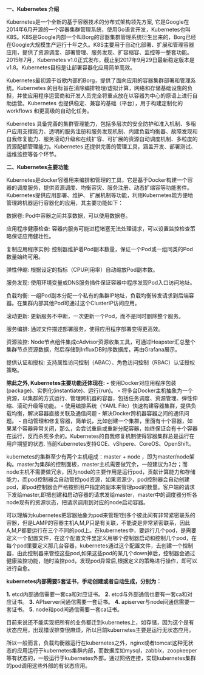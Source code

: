 **一、Kubernetes 介绍**

Kubernetes是一个全新的基于容器技术的分布式架构领先方案, 它是Google在2014年6月开源的一个容器集群管理系统，使用Go语言开发，Kubernetes也叫K8S。K8S是Google内部一个叫Borg的容器集群管理系统衍生出来的，Borg已经在Google大规模生产运行十年之久。K8S主要用于自动化部署、扩展和管理容器应用，提供了资源调度、部署管理、服务发现、扩容缩容、监控等一整套功能。2015年7月，Kubernetes v1.0正式发布，截止到2017年9月29日最新稳定版本是v1.8。Kubernetes目标是让部署容器化应用简单高效。

Kubernetes最初源于谷歌内部的Borg，提供了面向应用的容器集群部署和管理系统。Kubernetes 的目标旨在消除编排物理/虚拟计算，网络和存储基础设施的负担，并使应用程序运营商和开发人员完全将重点放在以容器为中心的原语上进行自助运营。Kubernetes 也提供稳定、兼容的基础（平台），用于构建定制化的workflows 和更高级的自动化任务。

Kubernetes 具备完善的集群管理能力，包括多层次的安全防护和准入机制、多租户应用支撑能力、透明的服务注册和服务发现机制、内建负载均衡器、故障发现和自我修复能力、服务滚动升级和在线扩容、可扩展的资源自动调度机制、多粒度的资源配额管理能力。Kubernetes 还提供完善的管理工具，涵盖开发、部署测试、运维监控等各个环节。

**二、Kubernetes主要功能**

Kubernetes是docker容器用来编排和管理的工具，它是基于Docker构建一个容器的调度服务，提供资源调度、均衡容灾、服务注册、动态扩缩容等功能套件。Kubernetes提供应用部署、维护、 扩展机制等功能，利用Kubernetes能方便地管理跨机器运行容器化的应用，其主要功能如下：

数据卷: Pod中容器之间共享数据，可以使用数据卷。

应用程序健康检查: 容器内服务可能进程堵塞无法处理请求，可以设置监控检查策略保证应用健壮性。

复制应用程序实例: 控制器维护着Pod副本数量，保证一个Pod或一组同类的Pod数量始终可用。

弹性伸缩: 根据设定的指标（CPU利用率）自动缩放Pod副本数。

服务发现: 使用环境变量或DNS服务插件保证容器中程序发现Pod入口访问地址。

负载均衡: 一组Pod副本分配一个私有的集群IP地址，负载均衡转发请求到后端容器。在集群内部其他Pod可通过这个ClusterIP访问应用。

滚动更新: 更新服务不中断，一次更新一个Pod，而不是同时删除整个服务。

服务编排: 通过文件描述部署服务，使得应用程序部署变得更高效。

资源监控: Node节点组件集成cAdvisor资源收集工具，可通过Heapster汇总整个集群节点资源数据，然后存储到InfluxDB时序数据库，再由Grafana展示。

提供认证和授权: 支持属性访问控制（ABAC）、角色访问控制（RBAC）认证授权策略。

**除此之外, Kubernetes主要功能还体现在:**
**-** 使用Docker对应用程序包装(package)、实例化(instantiate)、运行(run)。
**-** 将多台Docker主机抽象为一个资源，以集群的方式运行、管理跨机器的容器，包括任务调度、资源管理、弹性伸缩、滚动升级等功能。
**-** 使用编排系统（YAML File）快速构建容器集群，提供负载均衡，解决容器直接关联及通信问题
**-** 解决Docker跨机器容器之间的通讯问题。
**-** 自动管理和修复容器，简单说，比如创建一个集群，里面有十个容器，如果某个容器异常关闭，那么，会尝试重启或重新分配容器，始终保证会有十个容器在运行，反而杀死多余的。Kubernetes的自我修复机制使得容器集群总是运行在用户期望的状态. 当前Kubernetes支持GCE、vShpere、CoreOS、OpenShift。

kubernetes的集群至少有两个主机组成：master + node ，即为master/node架构。master为集群的控制面板，master主机需要做冗余，一般建议为3台；而node主机不需要做冗余，因为node的主要作用是运行pod，贡献计算能力和存储能力，而pod控制器会自动管控pod资源，如果资源少，pod控制器会自动创建pod，即pod控制器会严格按照用户指定的副本来管理pod的数量。客户端的请求下发给master,即把创建和启动容器的请求发给master，master中的调度器分析各node现有的资源状态，把请求调用到对应的node启动容器。

可以理解为kubernetes把容器抽象为pod来管理1到多个彼此间有非常紧密联系的容器，但是LAMP的容器主机A,M,P只是有关联，不能说是非常紧密联系，因此A,M,P都要运行在三个不同的pod上。在kubernetes中，要运行几个pod，是需要定义一个配置文件，在这个配置文件里定义用哪个控制器启动和控制几个pod，在每个pod里要定义那几台容器，kubernetes通过这个配置文件，去创建一个控制器，由此控制器来管控这些pod,如果这些pod的某几个down掉后，控制器会通过健康监控功能，随时监控pod，发现pod异常后,根据定义的策略进行操作，即可以进行自愈。

**kubernetes内部需要5套证书，手动创建或者自动生成，分别为：**

**1.** etcd内部通信需要一套ca和对应证书。
**2.** etcd与外部通信也要有一套ca和对应证书。
**3.** APIserver间通信需要一套证书。
**4.** apiserver与node间通信需要一套证书。
**5.** node和pod间通信需要一套ca证书。

目前来说还不能实现把所有的业务都迁到kubernetes上，如存储，因为这个是有状态应用，出现错误排查很麻烦，所以目前kubernetes主要是运行无状态应用。

所以一般而言，负载均衡器运行在kubernetes之外，nginx或者tomcat这种无状态的应用运行于kubernetes集群内部，而数据库如mysql，zabbix，zoopkeeper等有状态的，一般运行于kubernetes外部，通过网络连接，实现kubernetes集群的pod调用这些外部的有状态应用。
